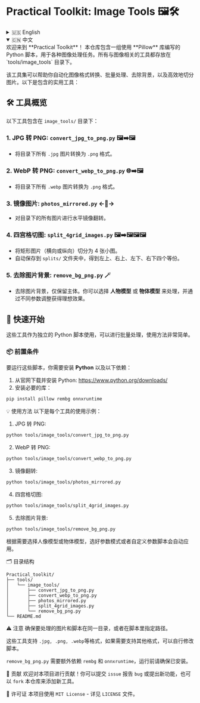 # Practical Toolkit: Image Tools 🖼️🛠️

<details>
<summary>🇺🇸 English</summary>

Welcome to **Practical Toolkit**! This repository contains a collection of Python scripts designed for various image processing tasks using the **Pillow** library. All of the image-related tools are stored in the `tools/image_tools` directory.

This toolkit allows you to automate image format conversions, perform batch operations, and split images efficiently. Here are some of the most useful tools included.

## 🛠️ Tools Overview

The following tools are included in the `image_tools/` directory:

### 1. **Convert JPG to PNG**: `convert_jpg_to_png.py` 🖼️➡️🖼️
   - Converts all `.jpg` images in the directory to `.png` format.

### 2. **Convert WebP to PNG**: `convert_webp_to_png.py` 🌐➡️🖼️
   - Converts all `.webp` images in the directory to `.png` format.

### 3. **Mirror Images**: `photos_mirrored.py` ←🔄→
   - Applies a horizontal flip to all images in the directory.

### 4. **Split 4-Grid Images**: `split_4grid_images.py` 🖼️➡️🖼️🖼️🖼️
   - Splits rectangular images (both landscape and portrait) into 4 smaller images.
   - Automatically saves them in the `splits/` folder, ensuring you get 4 equal parts: top-left, top-right, bottom-left, and bottom-right.

### 5. **Remove Background from pics**: `remove_bg_png.py` 🖼️➡️🖼️🖼️🖼️
   - Removes the background from images, keeping only the main subject. You can choose from models for human images or models for objects images. Set different parameters to get your own results!


## 🚀 Getting Started

These tools are meant to be used as standalone Python scripts. They can process images in bulk and are very easy to use.

### 📦 Prerequisites

To use these scripts, you need to have **Python** and **Pillow** installed:

1. Install Python from the official website: https://www.python.org/downloads/
2. Install the **Pillow** library. You can install it using pip:

```bash
pip install pillow
```

###  💡Usage
Here’s how you can use each of these tools in your local environment.

1. Convert JPG to PNG:
```bash
python tools/image_tools/convert_jpg_to_png.py
```
This will convert all .jpg images in the directory to .png format.

2. Convert WebP to PNG:
```bash
python tools/image_tools/convert_webp_to_png.py
```
This script will convert all .webp images to .png format.

3. Mirror Images:
```bash
python tools/image_tools/photos_mirrored.py
```
This will horizontally flip all images in the directory and save them with _mirrored appended to their names.

4. Split 4-Grid Images:
```bash
python tools/image_tools/split_4grid_images.py
```
This will split all images in the directory into 4 parts: top-left, top-right, bottom-left, and bottom-right. The new images will be saved in a splits/ folder.

### 🗂️ Directory Structure
```
Practical_toolkit/
├── tools/
│   └── image_tools/
│       ├── convert_jpg_to_png.py
│       ├── convert_webp_to_png.py
│       ├── photos_mirrored.py
│       ├── split_4grid_images.py
│       └── remove_bg_png.py
└── README.md
```
### ⚠️ Notes
Make sure the images you want to process are in the same directory as the script or provide the appropriate paths in the scripts.

These tools work on .jpg, .png, .webp image formats, but you can modify the scripts if you need to support other formats.

Regarding tool `#5` - `remove_bg_png.py`, additional dependencies `rembg` and `onnxruntime` are required, make sure they are installed before running.

### 🤝 Contributions
Feel free to contribute to this project! You can open issues for bugs or feature requests, or fork the repository to add new tools.

### 📄 License
This project is licensed under the MIT License - see the LICENSE file for details.

</details>

<details open> 
<summary>🇨🇳 中文</summary>
欢迎来到 **Practical Toolkit**！  
本仓库包含一组使用 **Pillow** 库编写的 Python 脚本，用于各种图像处理任务。所有与图像相关的工具都存放在 `tools/image_tools` 目录下。

该工具集可以帮助你自动化图像格式转换、批量处理、去除背景，以及高效地切分图片。以下是包含的实用工具：

## 🛠️ 工具概览

以下工具包含在 `image_tools/` 目录下：

### 1. **JPG 转 PNG**: `convert_jpg_to_png.py` 🖼️➡️🖼️
   - 将目录下所有 `.jpg` 图片转换为 `.png` 格式。

### 2. **WebP 转 PNG**: `convert_webp_to_png.py` 🌐➡️🖼️
   - 将目录下所有 `.webp` 图片转换为 `.png` 格式。

### 3. **镜像图片**: `photos_mirrored.py` ←🔄→
   - 对目录下的所有图片进行水平镜像翻转。

### 4. **四宫格切图**: `split_4grid_images.py` 🖼️➡️🖼️🖼️🖼️
   - 将矩形图片（横向或纵向）切分为 4 张小图。  
   - 自动保存到 `splits/` 文件夹中，得到左上、右上、左下、右下四个等份。

### 5. **去除图片背景**: `remove_bg_png.py` 🪄
   - 去除图片背景，仅保留主体。你可以选择 **人物模型** 或 **物体模型** 来处理，并通过不同参数调整获得理想效果。

## 🚀 快速开始

这些工具作为独立的 Python 脚本使用，可以进行批量处理，使用方法非常简单。

### 📦 前置条件

要运行这些脚本，你需要安装 **Python** 以及以下依赖：

1. 从官网下载并安装 Python: https://www.python.org/downloads/  
2. 安装必要的库：
```bash
pip install pillow rembg onnxruntime
```
💡 使用方法
以下是每个工具的使用示例：

1.  JPG 转 PNG:
```bash
python tools/image_tools/convert_jpg_to_png.py
```

2.  WebP 转 PNG:

```bash
python tools/image_tools/convert_webp_to_png.py
```
3.  镜像翻转:

```bash
python tools/image_tools/photos_mirrored.py
```

4.  四宫格切图:
```bash
python tools/image_tools/split_4grid_images.py
```
5.  去除图片背景:

```bash
python tools/image_tools/remove_bg_png.py
```
根据需要选择人像模型或物体模型，选好参数模式或者自定义参数脚本会自动应用。

🗂️ 目录结构
```
Practical_toolkit/
├── tools/
│   └── image_tools/
│       ├── convert_jpg_to_png.py
│       ├── convert_webp_to_png.py
│       ├── photos_mirrored.py
│       ├── split_4grid_images.py
│       └── remove_bg_png.py
└── README.md
```
⚠️ 注意
确保要处理的图片和脚本在同一目录，或者在脚本里指定路径。

这些工具支持 `.jpg, .png, .webp`等格式，如果需要支持其他格式，可以自行修改脚本。

`remove_bg_png.py` 需要额外依赖 `rembg` 和 `onnxruntime`，运行前请确保已安装。

🤝 贡献
欢迎对本项目进行贡献！你可以提交 `issue` 报告 `bug` 或提出新功能，也可以 `fork` 本仓库来添加新工具。

📄 许可证
本项目使用 `MIT License` - 详见 `LICENSE` 文件。
</details>

